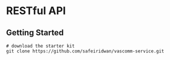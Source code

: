 # RESTful API

## Getting Started

```shell
# download the starter kit
git clone https://github.com/safeiridwan/vascomm-service.git
```
